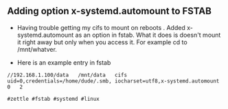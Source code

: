 ## Adding option x-systemd.automount to FSTAB


* Having trouble getting my cifs to mount on reboots . Added x-systemd.automount
as an option in fstab. What it does is doesn't mount it right away but only when
you access it. For example cd to /mnt/whatver.

* Here is an example entry in fstab

`//192.168.1.100/data	/mnt/data	cifs	uid=0,credentials=/home/dude/.smb,
iocharset=utf8,x-systemd.automount	0	2`


    #zettle #fstab #systemd #linux
